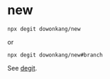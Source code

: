 # new

```console
npx degit dowonkang/new
```

or

```console
npx degit dowonkang/new#branch
```

See [degit](https://github.com/Rich-Harris/degit#readme).
